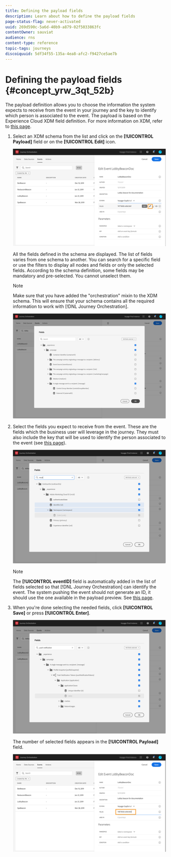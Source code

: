 ```yaml
---
title: Defining the payload fields
description: Learn about how to define the payload fields
page-status-flag: never-activated
uuid: 269d590c-5a6d-40b9-a879-02f5033863fc
contentOwner: sauviat
audience: rns
content-type: reference
topic-tags: journeys
discoiquuid: 5df34f55-135a-4ea8-afc2-f9427ce5ae7b
---
```


# Defining the payload fields {#concept_yrw_3qt_52b}

The payload definition allows you to choose the information the system expects to receive from the event in your journey and the key to identify which person is associated to the event. The payload is based on the Experience Cloud XDM field definition. For more information on XDM, refer to [this page](https://docs.adobe.com/content/help/en/experience-platform/xdm/home.html).

1. Select an XDM schema from the list and click on the **[!UICONTROL Payload]** field or on the **[!UICONTROL Edit]** icon.

    ![](../assets/journey8.png)

    All the fields defined in the schema are displayed. The list of fields varies from one schema to another. You can search for a specific field or use the filters to display all nodes and fields or only the selected fields. According to the schema definition, some fields may be mandatory and pre-selected. You cannot unselect them. 

    >[!NOTE]
    >
    >Make sure that you have added the "orchestration" mixin to the XDM schema. This will ensure that your schema contains all the required information to work with [!DNL Journey Orchestration].

    ![](../assets/journey9.png)

1. Select the fields you expect to receive from the event. These are the fields which the business user will leverage in the journey. They must also include the key that will be used to identify the person associated to the event (see [this page](../event/defining-the-event-key.md)).

    ![](../assets/journey10.png)

    >[!NOTE]
    >
    >The **[!UICONTROL eventID]** field is automatically added in the list of fields selected so that [!DNL Journey Orchestration] can identify the event. The system pushing the event should not generate an ID, it should use the one available in the payload preview. See [this page](../event/previewing-the-payload.md).

1. When you're done selecting the needed fields, click **[!UICONTROL Save]** or press **[!UICONTROL Enter]**.

    ![](../assets/journey11.png)

    The number of selected fields appears in the **[!UICONTROL Payload]** field.

    ![](../assets/journey12.png)
